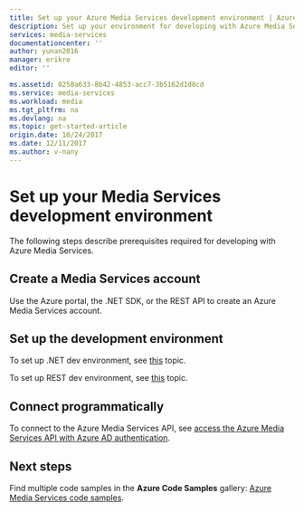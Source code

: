 ```yaml
---
title: Set up your Azure Media Services development environment | Azure
description: Set up your environment for developing with Azure Media Services.
services: media-services
documentationcenter: ''
author: yunan2016
manager: erikre
editor: ''

ms.assetid: 0258a633-8b42-4853-acc7-3b5162d1d8cd
ms.service: media-services
ms.workload: media
ms.tgt_pltfrm: na
ms.devlang: na
ms.topic: get-started-article
origin.date: 10/24/2017
ms.date: 12/11/2017
ms.author: v-nany
---
```


# Set up your Media Services development environment

The following steps describe prerequisites required for developing with Azure Media Services.

## Create a Media Services account
Use the Azure portal, the .NET SDK, or the REST API to create an Azure Media Services account.

<a id="setup_dev_env"></a>

## Set up the development environment

To set up .NET dev environment, see [this](./media-services-dotnet-how-to-use.md) topic.  

To set up REST dev environment, see [this](./media-services-rest-how-to-use.md) topic.  

<a id="connect"></a>

## Connect programmatically

To connect to the Azure Media Services API, see [access the Azure Media Services API with Azure AD authentication](media-services-use-aad-auth-to-access-ams-api.md).  

## Next steps

Find multiple code samples in the **Azure Code Samples** gallery: [Azure Media Services code samples](https://azure.microsoft.com/resources/samples/?service=media-services&sort=0).
